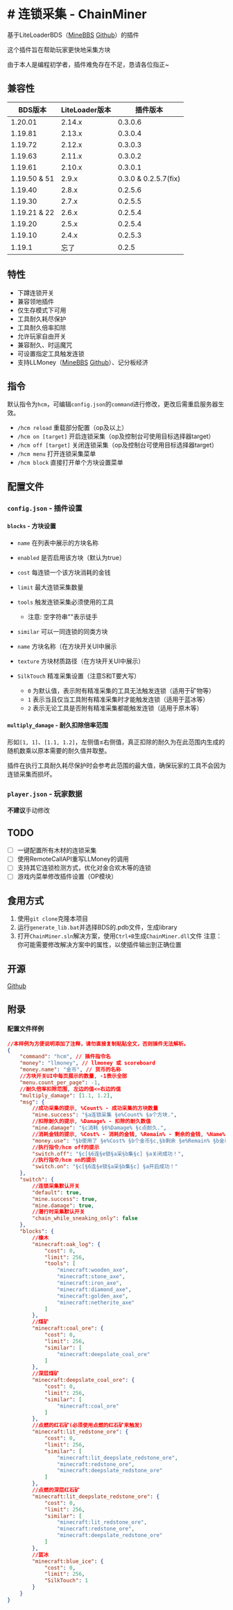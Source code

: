 # # 连锁采集 - ChainMiner

基于LiteLoaderBDS（[MineBBS](https://www.minebbs.com/liteloader/) [Github](https://github.com/LiteLDev/LiteLoaderBDS)）的插件

这个插件旨在帮助玩家更快地采集方块

由于本人是编程初学者，插件难免存在不足，恳请各位指正~

## 兼容性

| BDS版本        | LiteLoader版本 | 插件版本                 |
|--------------|--------------|----------------------|
| 1.20.01      | 2.14.x       | 0.3.0.6              |
| 1.19.81      | 2.13.x       | 0.3.0.4              |
| 1.19.72      | 2.12.x       | 0.3.0.3              |
| 1.19.63      | 2.11.x       | 0.3.0.2              |
| 1.19.61      | 2.10.x       | 0.3.0.1              |
| 1.19.50 & 51 | 2.9.x        | 0.3.0 & 0.2.5.7(fix) |
| 1.19.40      | 2.8.x        | 0.2.5.6              |
| 1.19.30      | 2.7.x        | 0.2.5.5              |
| 1.19.21 & 22 | 2.6.x        | 0.2.5.4              |
| 1.19.20      | 2.5.x        | 0.2.5.4              |
| 1.19.10      | 2.4.x        | 0.2.5.3              |
| 1.19.1       | 忘了           | 0.2.5                |

## 特性

- 下蹲连锁开关
- 兼容领地插件
- 仅生存模式下可用
- 工具耐久耗尽保护
- 工具耐久倍率扣除
- 允许玩家自由开关
- 兼容耐久、时运魔咒
- 可设置指定工具触发连锁
- 支持LLMoney（[MineBBS](https://www.minebbs.com/resources/llmoney-ll.2385/) [Github](https://github.com/LiteLDev/LiteLoaderPlugins)）、记分板经济

## 指令

默认指令为`hcm`，可编辑`config.json`的`command`进行修改，更改后需重启服务器生效。

- `/hcm reload`
重载部分配置（op及以上）
- `/hcm on [target]`
开启连锁采集（op及控制台可使用目标选择器target）
- `/hcm off [target]`
关闭连锁采集（op及控制台可使用目标选择器target）
- `/hcm menu`
打开连锁采集菜单
- `/hcm block`
直接打开单个方块设置菜单

## 配置文件

### `config.json` - 插件设置

#### `blocks` - 方块设置
- `name` 在列表中展示的方块名称
- `enabled` 是否启用该方块（默认为true）
- `cost` 每连锁一个该方块消耗的金钱
- `limit` 最大连锁采集数量
- `tools` 触发连锁采集必须使用的工具
  - 注意: 空字符串""表示徒手

- `similar` 可以一同连锁的同类方块
- `name` 方块名称（在方块开关UI中展示
- `texture` 方块材质路径（在方块开关UI中展示）
- `SilkTouch` 精准采集设置（注意S和T要大写）
  - `0` 为默认值，表示附有精准采集的工具无法触发连锁（适用于矿物等）
  - `1` 表示当且仅当工具附有精准采集时才能触发连锁（适用于蓝冰等）
  - `2` 表示无论工具是否附有精准采集都能触发连锁（适用于原木等）

#### `multiply_damage` - 耐久扣除倍率范围
形如`[1, 1]`、`[1.1, 1.2]`，左侧值≤右侧值，真正扣除的耐久为在此范围内生成的随机数乘以原本需要的耐久值并取整。

插件在执行工具耐久耗尽保护时会参考此范围的最大值，确保玩家的工具不会因为连锁采集而损坏。

### `player.json` - 玩家数据

**不建议**手动修改

## TODO
- [ ] 一键配置所有木材的连锁采集
- [ ] 使用RemoteCallAPI重写LLMoney的调用
- [ ] 支持其它连锁检测方式，优化对金合欢木等的连锁
- [ ] 游戏内菜单修改插件设置（OP模块）

## 食用方式
1. 使用`git clone`克隆本项目
2. 运行`generate_lib.bat`并选择BDS的.pdb文件，生成library
3. 打开`ChainMiner.sln`解决方案，使用`Ctrl+B`生成`ChainMiner.dll`文件
注意：你可能需要修改解决方案中的属性，以使插件输出到正确位置

## 开源

[Github](https://github.com/HJH201314/ChainMiner)

## 附录

#### 配置文件样例

```json
//本样例为方便说明添加了注释，请勿直接复制粘贴全文，否则插件无法解析。
{
    "command": "hcm", // 插件指令名
    "money": "llmoney", // llmoney 或 scoreboard
    "money.name": "金币", // 货币的名称
    //方块开关UI中每页展示的数量, -1表示全部
    "menu.count_per_page": -1,
    //耐久倍率扣除范围, 左边的值<=右边的值
    "multiply_damage": [1.1, 1.2],
    "msg": {
        //成功采集的提示, %Count% - 成功采集的方块数量
        "mine.success": "§a连锁采集 §e%Count% §a个方块.",
        //扣除耐久的提示, %Damage% - 扣除的耐久数值
        "mine.damage": "§c消耗 §6%Damage% §c点耐久.",
        //消耗金钱的提示, %Cost% - 消耗的金钱, %Remain% - 剩余的金钱, %Name% - 金钱名称
        "money.use": "§b使用了 §e%Cost% §b个金币§c,§b剩余 §e%Remain% §b金币.",
        //执行指令/hcm off的提示
        "switch.off": "§c[§6连§e锁§a采§b集§c] §a关闭成功！",
        //执行指令/hcm on的提示
        "switch.on": "§c[§6连§e锁§a采§b集§c] §a开启成功！"
    },
    "switch": {
        //连锁采集默认开关
        "default": true,
        "mine.success": true,
        "mine.damage": true,
        //潜行时采集默认开关
        "chain_while_sneaking_only": false
    },
    "blocks": {
        //橡木
        "minecraft:oak_log": {
            "cost": 0,
            "limit": 256,
            "tools": [
                "minecraft:wooden_axe",
                "minecraft:stone_axe",
                "minecraft:iron_axe",
                "minecraft:diamond_axe",
                "minecraft:golden_axe",
                "minecraft:netherite_axe"
            ]
        },
        //煤矿
        "minecraft:coal_ore": {
            "cost": 0,
            "limit": 256,
            "similar": [
                "minecraft:deepslate_coal_ore"
            ]
        },
        //深层煤矿
        "minecraft:deepslate_coal_ore": {
            "cost": 0,
            "limit": 256,
            "similar": [
                "minecraft:coal_ore"
            ]
        },
        //点燃的红石矿(必须使用点燃的红石矿来触发)
        "minecraft:lit_redstone_ore": {
            "cost": 0,
            "limit": 256,
            "similar": [
                "minecraft:lit_deepslate_redstone_ore",
                "minecraft:redstone_ore",
                "minecraft:deepslate_redstone_ore"
            ]
        },
        //点燃的深层红石矿
        "minecraft:lit_deepslate_redstone_ore": {
            "cost": 0,
            "limit": 256,
            "similar": [
                "minecraft:lit_redstone_ore",
                "minecraft:redstone_ore",
                "minecraft:deepslate_redstone_ore"
            ]
        },
        //蓝冰
        "minecraft:blue_ice": {
            "cost": 0,
            "limit": 256,
            "SilkTouch": 1
        }
    }
}
```
